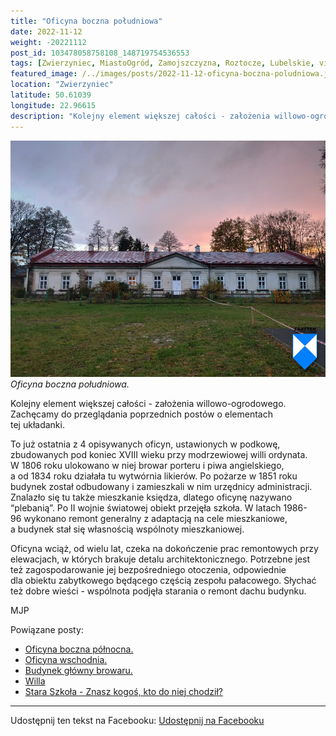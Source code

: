 ```yaml
---
title: "Oficyna boczna południowa"
date: 2022-11-12
weight: -20221112
post_id: 103478058758108_148719754536553
tags: [Zwierzyniec, MiastoOgród, Zamojszczyzna, Roztocze, Lubelskie, villarestituta, turystyka, dziedzictwo, zabytki, krajobrazy]
featured_image: /../images/posts/2022-11-12-oficyna-boczna-poludniowa.jpg
location: "Zwierzyniec"
latitude: 50.61039
longitude: 22.96615
description: "Kolejny element większej całości - założenia willowo-ogrodowego. Zachęcamy do przeglądania poprzednich postów o elementach tej układanki...."
---
```


![Oficyna boczna południowa.](/images/posts/2022-11-12-oficyna-boczna-poludniowa.jpg)
*Oficyna boczna południowa.*

Kolejny element większej całości - założenia willowo-ogrodowego. Zachęcamy do przeglądania poprzednich postów o elementach tej układanki.

To już ostatnia z 4 opisywanych oficyn, ustawionych w podkowę, zbudowanych pod koniec XVIII wieku przy modrzewiowej willi ordynata. W 1806 roku ulokowano w niej browar porteru i piwa angielskiego, a od 1834 roku działała tu wytwórnia likierów. Po pożarze w 1851 roku budynek został odbudowany i zamieszkali w nim urzędnicy administracji. Znalazło się tu także mieszkanie księdza, dlatego oficynę nazywano “plebanią”.
Po II wojnie światowej obiekt przejęła szkoła. W latach 1986-96 wykonano remont generalny z adaptacją na cele mieszkaniowe, a budynek stał się własnością wspólnoty mieszkaniowej.

Oficyna wciąż, od wielu lat, czeka na dokończenie prac remontowych przy elewacjach, w których brakuje detalu architektonicznego. Potrzebne jest też zagospodarowanie jej bezpośredniego otoczenia, odpowiednie dla obiektu zabytkowego będącego częścią zespołu pałacowego.
Słychać też dobre wieści - wspólnota podjęła starania o remont dachu budynku.



MJP

Powiązane posty:
- [Oficyna boczna północna.](/posts/Oficyna-boczna-polnocna)
- [Oficyna wschodnia.](/posts/Oficyna-wschodnia)
- [Budynek główny browaru.](/posts/Budynek-glowny-browaru)
- [Willa ](/posts/Willa-Borowianka)
- [Stara Szkoła - Znasz kogoś, kto do niej chodził?](/posts/Stara-Szkola-Znasz-kogos-kto-do-niej-chodzil)


---

Udostępnij ten tekst na Facebooku:
[Udostępnij na Facebooku](https://www.facebook.com/sharer/sharer.php?u=https://stowarzyszeniewachniewskiej.pl/posts/Oficyna-boczna-poludniowa)

<script type="application/ld+json">
{
  "@context": "https://schema.org",
  "@type": "BlogPosting",
  "headline": "Oficyna boczna południowa.",
  "datePublished": "2022-11-12",
  "dateModified": "2022-11-12",
  "author": {
    "@type": "Organization",
    "name": "Stowarzyszenie Wachniewskiej"
  },
  "publisher": {
    "@type": "Organization",
    "name": "Stowarzyszenie im. Aleksandry Wachniewskiej",
    "logo": {
      "@type": "ImageObject",
      "url": "https://stowarzyszeniewachniewskiej.pl/images/logo/logo.svg"
    }
  },
  "mainEntityOfPage": {
    "@type": "WebPage",
    "@id": "https://stowarzyszeniewachniewskiej.pl/posts/Oficyna-boczna-poludniowa"
  },
  "image": {
    "@type": "ImageObject",
    "url": "https://stowarzyszeniewachniewskiej.pl/images/posts/2022-11-12-oficyna-boczna-poludniowa.jpg"
  },
  "articleSection": "Dziedzictwo Kulturowe i Zabytki",
  "keywords": "Zwierzyniec, MiastoOgród, Zamojszczyzna, Roztocze, Lubelskie, villarestituta, turystyka, dziedzictwo, zabytki, krajobrazy",
  "wordCount": 148,
  "articleBody": "Kolejny element większej całości - założenia willowo-ogrodowego. Zachęcamy do przeglądania poprzednich postów o elementach tej układanki.\n\nTo już ostatnia z 4 opisywanych oficyn, ustawionych w podkowę, zbudowanych pod koniec XVIII wieku przy modrzewiowej willi ordynata. W 1806 roku ulokowano w niej browar porteru i piwa angielskiego, a od 1834 roku działała tu wytwórnia likierów. Po pożarze w 1851 roku budynek został odbudowany i zamieszkali w nim urzędnicy administracji. Znalazło się tu także mieszkanie księdza, dlatego oficynę nazywano “plebanią”.\nPo II wojnie światowej obiekt przejęła szkoła. W latach 1986-96 wykonano remont generalny z adaptacją na cele mieszkaniowe, a budynek stał się własnością wspólnoty mieszkaniowej.\n\nOficyna wciąż, od wielu lat, czeka na dokończenie prac remontowych przy elewacjach, w których brakuje detalu architektonicznego. Potrzebne jest też zagospodarowanie jej bezpośredniego otoczenia, odpowiednie dla obiektu zabytkowego będącego częścią zespołu pałacowego.\nSłychać też dobre wieści - wspólnota podjęła starania o remont dachu budynku.\n\n         \n\nMJP",
  "description": "Odkryj piękno Zwierzyńca i jego zabytki."
}
</script>
<script type="application/ld+json">
{
  "@context": "https://schema.org",
  "@type": "BreadcrumbList",
  "itemListElement": [
    {
      "@type": "ListItem",
      "position": 1,
      "name": "Home",
      "item": "https://stowarzyszeniewachniewskiej.pl"
    },
    {
      "@type": "ListItem",
      "position": 2,
      "name": "posts",
      "item": "https://stowarzyszeniewachniewskiej.pl/posts"
    },
    {
      "@type": "ListItem",
      "position": 3,
      "name": "Oficyna boczna południowa.",
      "item": "https://stowarzyszeniewachniewskiej.pl/posts/Oficyna-boczna-poludniowa"
    }
  ]
}
</script>
